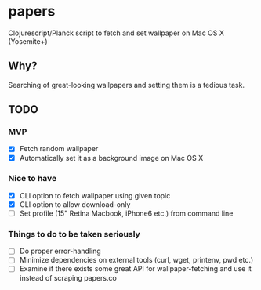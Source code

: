 # papers
Clojurescript/Planck script to fetch and set wallpaper on Mac OS X (Yosemite+)

## Why?
Searching of great-looking wallpapers and setting them is a tedious task.

## TODO

### MVP
- [x] Fetch random wallpaper 
- [x] Automatically set it as a background image on Mac OS X

### Nice to have
- [x] CLI option to fetch wallpaper using given topic
- [x] CLI option to allow download-only
- [ ] Set profile (15" Retina Macbook, iPhone6 etc.) from command line

### Things to do to be taken seriously
- [ ] Do proper error-handling
- [ ] Minimize dependencies on external tools (curl, wget, printenv, pwd etc.)
- [ ] Examine if there exists some great API for wallpaper-fetching and use it instead of scraping papers.co
